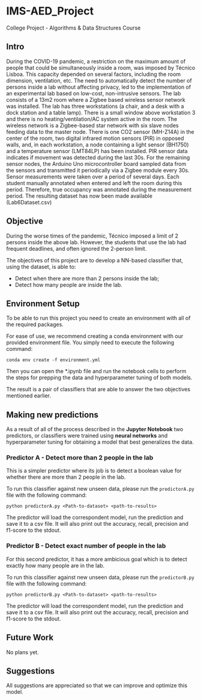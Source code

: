 # IMS-AED_Project
College Project - Algorithms & Data Structures Course

## Intro

During the COVID-19 pandemic, a restriction on the maximum amount of people that
could be simultaneously inside a room, was imposed by Técnico Lisboa. This capacity
depended on several factors, including the room dimension, ventilation, etc. The need
to automatically detect the number of persons inside a lab without affecting privacy, led
to the implementation of an experimental lab based on low-cost, non-intrusive sensors.
The lab consists of a 13m2 room where a Zigbee based wireless sensor network was
installed. The lab has three workstations (a chair, and a desk with a dock station and a
table lamp). There is a small window above workstation 3 and there is no
heating/ventilation/AC system active in the room.
The wireless network is a Zigbee-based star network with six slave nodes feeding data
to the master node. There is one CO2 sensor (MH-Z14A) in the center of the room, two
digital infrared motion sensors (PIR) in opposed walls, and, in each workstation, a node
containing a light sensor (BH1750) and a temperature sensor (LMT84LP) has been
installed.
PIR sensor data indicates if movement was detected during the last 30s. For the
remaining sensor nodes, the Arduino Uno microcontroller board sampled data from the
sensors and transmitted it periodically via a Zigbee module every 30s.
Sensor measurements were taken over a period of several days. Each student manually
annotated when entered and left the room during this period. Therefore, true
occupancy was annotated during the measurement period.
The resulting dataset has now been made available (Lab6Dataset.csv)

## Objective

During the worse times of the pandemic, Técnico imposed a limit of 2 persons inside the
above lab. However, the students that use the lab had frequent deadlines, and often
ignored the 2-person limit.

The objectives of this project are to develop a NN-based classifier that, using the dataset,
is able to:

- Detect when there are more than 2 persons inside the lab;
- Detect how many people are inside the lab.

## Environment Setup

To be able to run this project you need to create an environment with all of the required packages.

For ease of use, we recommend creating a conda environment with our provided environment file. You simply need to execute the following command:

`conda env create -f environment.yml`

Then you can open the \*.ipynb file and run the notebook cells to perform the steps for prepping the data and hyperparameter tuning of both models.

The result is a pair of classifiers that are able to answer the two objectives mentioned earlier.

## Making new predictions

As a result of all of the process described in the **Jupyter Notebook** two predictors, or classifiers were trained using **neural networks** and hyperparameter tuning for obtaining a model that best generalizes the data.

### Predictor A - Detect more than 2 people in the lab

This is a simpler predictor where its job is to detect a boolean value for whether there are more than 2 people in the lab.

To run this classifier against new unseen data, please run the `predictorA.py` file with the following command:

`python predictorA.py <Path-to-dataset> <path-to-results>`

The predictor will load the correspondent model, run the prediction and save it to a csv file. It will also print out the accuracy, recall, precision and f1-score to the stdout.

### Predictor B - Detect exact number of people in the lab

For this second predictor, it has a more ambicious goal which is to detect exactly how many people are in the lab.

To run this classifier against new unseen data, please run the `predictorB.py` file with the following command:

`python predictorB.py <Path-to-dataset> <path-to-results>`

The predictor will load the correspondent model, run the prediction and save it to a csv file. It will also print out the accuracy, recall, precision and f1-score to the stdout.

## Future Work

No plans yet.

## Suggestions

All suggestions are appreciated so that we can improve and optimize this model.
